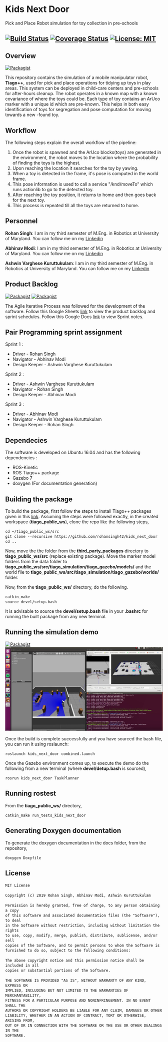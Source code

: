 # Kids Next Door
Pick and Place Robot simulation for toy collection in pre-schools

[![Build Status](https://travis-ci.org/rohansingh42/kids_next_door.svg?branch=master)](https://travis-ci.org/rohansingh42/kids_next_door)
[![Coverage Status](https://coveralls.io/repos/github/rohansingh42/kids_next_door/badge.svg?branch=master)](https://coveralls.io/github/rohansingh42/kids_next_door?branch=master)
[![License: MIT](https://img.shields.io/badge/License-MIT-yellow.svg)](https://opensource.org/licenses/MIT)
---

## Overview
[![Packagist](https://img.shields.io/badge/Presentation-Package%20Overview-orange)](https://docs.google.com/presentation/d/1R5EU2CfvaldmRV84qFZ2hX7EPySojRmqfAA-AZ3_Riw/edit#slide=id.gc6f73a04f_0_0)

This repository contains the simulation of a mobile manipulator robot, __Tiago++__, used for pick and place operations for tidying up toys in play areas. This system can be deployed in child-care centers and pre-schools for after-hours cleanup. The robot operates in a known map with a known covariance of where the toys could be. Each type of toy contains an ArUco marker with a unique id which are pre-known. This helps in both easy identification of toys for segregation and pose computation for moving towards a new -found toy.

## Workflow
The following steps explain the overall workflow of the pipeline:
  1. Once the robot is spawned and the ArUco blocks(toys) are generated in the environment, the robot moves to the location where the probability of finding the toys is the highest.
  2. Upon reaching the location it searches for the toy by yawing. 
  3. When a toy is detected in the frame, it's pose is computed in the world frame.
  4. This pose information is used to call a service "/knd/moveTo" which runs actionlib to go to the detected toy.
  5. After reaching the toy position, it returns to home and then goes back for the next toy.
  6. This process is repeated till all the toys are returned to home.
## Personnel 

__Rohan Singh__: I am in my third semester of M.Eng. in Robotics at University of Maryland. You can follow me on my [Linkedin](www.linkedin.com/in/rohansingh42)

__Abhinav Modi__: I am in my third semester of M.Eng. in Robotics at University of Maryland. You can follow me on my [Linkedin](https://www.linkedin.com/in/abhinavmodi16/)

__Ashwin Varghese Kuruttukulam__: I am in my third semester of M.Eng. in Robotics at University of Maryland. You can follow me on my [Linkedin](https://www.linkedin.com/in/ashwinvk94/)

## Product Backlog 
[![Packagist](https://img.shields.io/badge/AIP-Backlog-orange)](https://docs.google.com/spreadsheets/d/1EpZC6qNrfh5d6ULUvAsA_EainnZeKeKZD43DMa95FU4/edit?usp=sharing)
[![Packagist](https://img.shields.io/badge/AIP-Sprint-brightgreen)](https://docs.google.com/document/d/1S4FX_vaaVi4O-uJQCASvIETeV3dRj0eVRvi1tA0-r3A/edit?usp=sharing)

The Agile Iterative Process was followed for the development of the software. Follow this Google Sheets [link](https://docs.google.com/spreadsheets/d/1EpZC6qNrfh5d6ULUvAsA_EainnZeKeKZD43DMa95FU4/edit?usp=sharing) to view the product backlog and sprint schedules. Follow this Google Docs [link](https://docs.google.com/document/d/1S4FX_vaaVi4O-uJQCASvIETeV3dRj0eVRvi1tA0-r3A/edit?usp=sharing) to view Sprint notes.

## Pair Programming sprint assignment

Sprint 1 :
- Driver - Rohan Singh
- Navigator - Abhinav Modi
- Design Keeper - Ashwin Varghese Kuruttukulam

Sprint 2 :
- Driver - Ashwin Varghese Kuruttukulam
- Navigator - Rohan Singh
- Design Keeper - Abhinav Modi

Sprint 3 :
- Driver - Abhinav Modi
- Navigator - Ashwin Varghese Kuruttukulam
- Design Keeper - Rohan Singh


## Dependecies

The software is developed on Ubuntu 16.04 and has the following dependencies :
- ROS-Kinetic
- ROS Tiago++ package
- Gazebo 7
- doxygen (For documentation generation)

## Building the package

To build the package, first follow the steps to install Tiago++ packages given in this [link](http://wiki.ros.org/Robots/TIAGo/Tutorials/Installation/TiagoSimulation). Assuming the steps were followed exactly,
in the created workspace (__tiago_public_ws__), clone the repo like the following steps,
```
cd ~/tiago_public_ws/src
git clone --recursive https://github.com/rohansingh42/kids_next_door
cd ..
```

Now, move the the folder from the __third_party_packages__ directory to __tiago_public_ws/src__ (replace existing package).
Move the marker model folders from the data folder to __tiago_public_ws/src/tiago_simulation/tiago_gazebo/models/__ and the world file to __tiago_public_ws/src/tiago_simulation/tiago_gazebo/worlds/__ folder.

Now, from the __tiago_public_ws/__ directory, do the following.
```
catkin_make
source devel/setup.bash
```

It is advisable to source the __devel/setup.bash__ file in your __.bashrc__ for running the built package from any new terminal.

## Running the simulation demo
[![Packagist](https://img.shields.io/badge/Video-Simulation%20Demo-orange)](https://youtu.be/zliubN6feGw)
[![Packagist](docs/submission2.png)](https://youtu.be/zliubN6feGw)


Once the build is complete successfully and you have sourced the bash file, you can run it using roslaunch:
```
roslaunch kids_next_door combined.launch
```

Once the Gazebo environment comes up, to execute the demo do the following from a new terminal (where __devel/detup.bash__ is sourced),
```
rosrun kids_next_door TaskPlanner
```

## Running rostest

From the __tiago_public_ws/__ directory,
```
catkin_make run_tests_kids_next_door
```

## Generating Doxygen documentation
To generate the doxygen documentation in the docs folder, from the repository, 
```
doxygen Doxyfile
```

##  License
```
MIT License

Copyright (c) 2019 Rohan Singh, Abhinav Modi, Ashwin Kuruttukulam 

Permission is hereby granted, free of charge, to any person obtaining a copy
of this software and associated documentation files (the "Software"), to deal
in the Software without restriction, including without limitation the rights
to use, copy, modify, merge, publish, distribute, sublicense, and/or sell
copies of the Software, and to permit persons to whom the Software is
furnished to do so, subject to the following conditions:

The above copyright notice and this permission notice shall be included in all
copies or substantial portions of the Software.

THE SOFTWARE IS PROVIDED "AS IS", WITHOUT WARRANTY OF ANY KIND, EXPRESS OR
IMPLIED, INCLUDING BUT NOT LIMITED TO THE WARRANTIES OF MERCHANTABILITY,
FITNESS FOR A PARTICULAR PURPOSE AND NONINFRINGEMENT. IN NO EVENT SHALL THE
AUTHORS OR COPYRIGHT HOLDERS BE LIABLE FOR ANY CLAIM, DAMAGES OR OTHER
LIABILITY, WHETHER IN AN ACTION OF CONTRACT, TORT OR OTHERWISE, ARISING FROM,
OUT OF OR IN CONNECTION WITH THE SOFTWARE OR THE USE OR OTHER DEALINGS IN THE
SOFTWARE.
```
